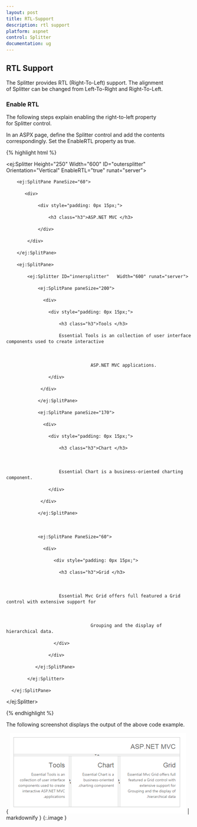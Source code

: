 ```yaml
---
layout: post
title: RTL-Support
description: rtl support
platform: aspnet
control: Splitter
documentation: ug
---
```


## RTL Support

The Splitter provides RTL (Right-To-Left) support. The alignment of Splitter can be changed from Left-To-Right and Right-To-Left.

### Enable RTL

The following steps explain enabling the right-to-left property for Splitter control.

In an ASPX page, define the Splitter control and add the contents correspondingly. Set the EnableRTL property as true.

{% highlight html %}



<ej:Splitter Height="250" Width="600" ID="outersplitter" Orientation="Vertical" EnableRTL="true" runat="server">

        <ej:SplitPane PaneSize="60">

           <div>

                <div style="padding: 0px 15px;">

                    <h3 class="h3">ASP.NET MVC </h3>

                </div>

            </div>

        </ej:SplitPane>

        <ej:SplitPane>

            <ej:Splitter ID="innersplitter"   Width="600" runat="server">

                <ej:SplitPane paneSize="200">

                  <div>

                    <div style="padding: 0px 15px;">

                        <h3 class="h3">Tools </h3>

                        Essential Tools is an collection of user interface components used to create interactive



                                    ASP.NET MVC applications.

                    </div>

                 </div>

                </ej:SplitPane>

                <ej:SplitPane paneSize="170">

                  <div>

                    <div style="padding: 0px 15px;">

                        <h3 class="h3">Chart </h3>



                        Essential Chart is a business-oriented charting component.

                    </div>

                 </div>

                </ej:SplitPane>



                <ej:SplitPane PaneSize="60">

                  <div>

                      <div style="padding: 0px 15px;">

                        <h3 class="h3">Grid </h3>



                        Essential Mvc Grid offers full featured a Grid control with extensive support for



                                    Grouping and the display of hierarchical data.

                      </div>

                    </div>

               </ej:SplitPane>

            </ej:Splitter>

      </ej:SplitPane>

</ej:Splitter>



{% endhighlight %}



The following screenshot displays the output of the above code example.

{ ![](RTL-Support_images/RTL-Support_img1.png) | markdownify }
{:.image }


